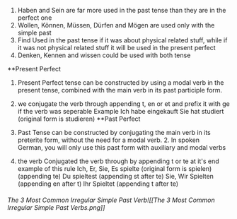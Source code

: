 1. Haben and Sein are far more used in the past tense than they are in the perfect one
2. Wollen, Können, Müssen, Dürfen and Mögen are used only with the simple past
3. Find Used in the past tense if it was about physical related stuff, while if it was not physical related stuff it will be used in the present perfect
4. Denken, Kennen and wissen could be used with both tense

**Present Perfect

 1. Present Perfect tense can be constructed by using a modal verb in the present tense, combined with the main verb in its past participle form.
 2. we conjugate the verb through appending t, en  or et and prefix it with ge if the verb was seperable 
 Example
    Ich habe eingekauft
	Sie hat studiert (original form is studieren)
**Past Perfect
 
 1. Past Tense can be constructed by conjugating the main verb in its preterite form, without the need for a modal verb.
 2. In spoken German, you will only use this past form with auxiliary and modal verbs
 3. the verb Conjugated the verb through by appending t or te at it's end
 example of this rule
	 Ich, Er, Sie, Es spielte (original form is spielen) (appending te)
	 Du spieltest (appending st after te)
	 Sie, Wir Spielten  (appending en after t)
	 Ihr Spieltet (appending t after te)

###### The 3 Most Common Irregular Simple Past Verb![[The 3 Most Common Irregular Simple Past Verbs.png]]
